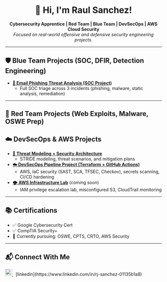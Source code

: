 <h1 align="center">👋 Hi, I'm Raul Sanchez!</h1>

<p align="center">
  <b>Cybersecurity Apprentice | Red Team | Blue Team | DevSecOps | AWS Cloud Security</b><br>
  <i>Focused on real-world offensive and defensive security engineering projects.</i>
</p>

---

## 🛡️ Blue Team Projects (SOC, DFIR, Detection Engineering)

- **[📧 Email Phishing Threat Analysis (SOC Project)](https://github.com/Rjsanchez0/Phishing-Email-Analysis-/blob/main/README.md)**
  - Full SOC triage across 3 incidents (phishing, malware, static analysis, remediation)

---

## 🔴 Red Team Projects (Web Exploits, Malware, OSWE Prep)



## ☁️ DevSecOps & AWS Projects

- **[🔐 Threat Modeling + Security Architecture](https://github.com/Rjsanchez0/Threat-Modelling-Devsecops-Project)**
  - STRIDE modeling, threat scenarios, and mitigation plans
- **[☁️ DevSecOps Pipeline Project (Terraform + GitHub Actions)](https://github.com/Rjsanchez0/Devsecopsprojects1)**
  - AWS, IaC security (SAST, SCA, TFSEC, Checkov), secrets scanning, CI/CD hardening
- **[🌩️ AWS Infrastructure Lab](https://github.com/YOUR_USERNAME/aws-security-lab)** (coming soon)
  - IAM privilege escalation lab, misconfigured S3, CloudTrail monitoring

---

## 📚 Certifications

- ✅ Google Cybersecurity Cert
- ✅ CompTIA Security+
- 🎯 Currently pursuing: OSWE, CPTS, CRTO, AWS Security

---

## 📬 Connect With Me

<p align="left">
  <a href="https://www.linkedin.com/in/rj-sanchez-01135b1a8" target="_blank">
    <img src="https://cdn.jsdelivr.net/npm/simple-icons@v3/icons/linkedin.svg" alt="LinkedIn" width="22px"/>
  </a>
  &nbsp; [linkedin](https://www.linkedin.com/in/rj-sanchez-01135b1a8)
</p>

